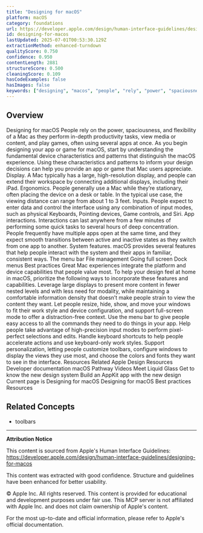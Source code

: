 ```yaml
---
title: "Designing for macOS"
platform: macOS
category: foundations
url: https://developer.apple.com/design/human-interface-guidelines/designing-for-macos
id: designing-for-macos
lastUpdated: 2025-07-01T00:53:30.129Z
extractionMethod: enhanced-turndown
qualityScore: 0.750
confidence: 0.950
contentLength: 2881
structureScore: 0.500
cleaningScore: 0.109
hasCodeExamples: false
hasImages: false
keywords: ["designing", "macos", "people", "rely", "power", "spaciousness", "flexibility", "mac", "they", "perform"]
---
```

## Overview

Designing for macOS People rely on the power, spaciousness, and flexibility of a Mac as they perform in-depth productivity tasks, view media or content, and play games, often using several apps at once. As you begin designing your app or game for macOS, start by understanding the fundamental device characteristics and patterns that distinguish the macOS experience. Using these characteristics and patterns to inform your design decisions can help you provide an app or game that Mac users appreciate. Display. A Mac typically has a large, high-resolution display, and people can extend their workspace by connecting additional displays, including their iPad. Ergonomics. People generally use a Mac while they’re stationary, often placing the device on a desk or table. In the typical use case, the viewing distance can range from about 1 to 3 feet. Inputs. People expect to enter data and control the interface using any combination of input modes, such as physical Keyboards, Pointing devices, Game controls, and Siri. App interactions. Interactions can last anywhere from a few minutes of performing some quick tasks to several hours of deep concentration. People frequently have multiple apps open at the same time, and they expect smooth transitions between active and inactive states as they switch from one app to another. System features. macOS provides several features that help people interact with the system and their apps in familiar, consistent ways. The menu bar File management Going full screen Dock menus Best practices Great Mac experiences integrate the platform and device capabilities that people value most. To help your design feel at home in macOS, prioritize the following ways to incorporate these features and capabilities. Leverage large displays to present more content in fewer nested levels and with less need for modality, while maintaining a comfortable information density that doesn’t make people strain to view the content they want. Let people resize, hide, show, and move your windows to fit their work style and device configuration, and support full-screen mode to offer a distraction-free context. Use the menu bar to give people easy access to all the commands they need to do things in your app. Help people take advantage of high-precision input modes to perform pixel-perfect selections and edits. Handle keyboard shortcuts to help people accelerate actions and use keyboard-only work styles. Support personalization, letting people customize toolbars, configure windows to display the views they use most, and choose the colors and fonts they want to see in the interface. Resources Related Apple Design Resources Developer documentation macOS Pathway Videos Meet Liquid Glass Get to know the new design system Build an AppKit app with the new design Current page is Designing for macOS Designing for macOS Best practices Resources

## Related Concepts

- toolbars

---

**Attribution Notice**

This content is sourced from Apple's Human Interface Guidelines: https://developer.apple.com/design/human-interface-guidelines/designing-for-macos

This content was extracted with good confidence. Structure and guidelines have been enhanced for better usability.

© Apple Inc. All rights reserved. This content is provided for educational and development purposes under fair use. This MCP server is not affiliated with Apple Inc. and does not claim ownership of Apple's content.

For the most up-to-date and official information, please refer to Apple's official documentation.
